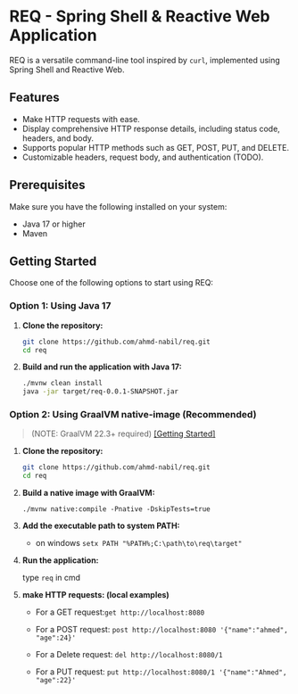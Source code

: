 # REQ - Spring Shell & Reactive Web Application

REQ is a versatile command-line tool inspired by `curl`, implemented using Spring Shell and Reactive Web.

## Features

- Make HTTP requests with ease.
- Display comprehensive HTTP response details, including status code, headers, and body.
- Supports popular HTTP methods such as GET, POST, PUT, and DELETE.
- Customizable headers, request body, and authentication (TODO).

## Prerequisites

Make sure you have the following installed on your system:

- Java 17 or higher
- Maven

## Getting Started

Choose one of the following options to start using REQ:

### Option 1: Using Java 17

1. **Clone the repository:**

   ```bash
   git clone https://github.com/ahmd-nabil/req.git
   cd req
   ```
2. **Build and run the application with Java 17:**

    ```bash
    ./mvnw clean install
    java -jar target/req-0.0.1-SNAPSHOT.jar
    ```

### Option 2: Using GraalVM native-image (Recommended) 
>(NOTE: GraalVM 22.3+ required) [[Getting Started]](https://www.graalvm.org/latest/docs/getting-started/)

1. **Clone the repository:**

    ```bash
   git clone https://github.com/ahmd-nabil/req.git
   cd req
    ```
2. **Build a native image with GraalVM:**
    ```
    ./mvnw native:compile -Pnative -DskipTests=true
    ```
3. **Add the executable path to system PATH:**
    * on windows ```setx PATH "%PATH%;C:\path\to\req\target"```


4. **Run the application:** 
    
   type ```req``` in cmd


5. **make HTTP requests: (local examples)**
 
   - For a GET request:```get http://localhost:8080```

   - For a POST request: ```post http://localhost:8080 '{"name":"ahmed", "age":24}' ```

   - For a Delete request: ```del http://localhost:8080/1```

   - For a PUT request: ```put http://localhost:8080/1 '{"name":"Ahmed", "age":22}' ```
